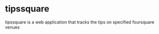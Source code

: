 tipssquare
==========

tipssquare is a web application that tracks the tips on specified foursquare venues